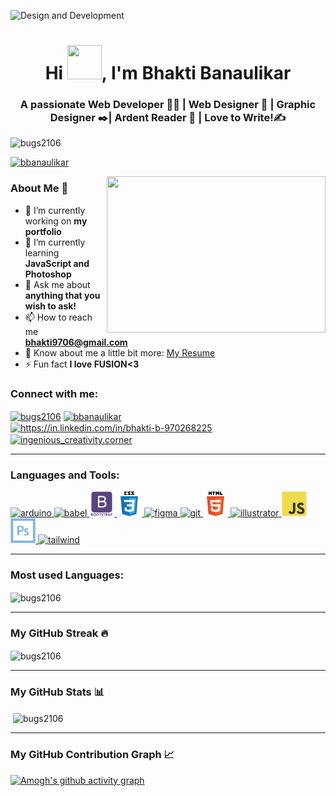

<!--
### Hi there 👋
**bugs2106/bugs2106** is a ✨ _special_ ✨ repository because its `README.md` (this file) appears on your GitHub profile.

Here are some ideas to get you started:

- 🔭 I’m currently working on ...
- 🌱 I’m currently learning ...
- 👯 I’m looking to collaborate on ...
- 🤔 I’m looking for help with ...
- 💬 Ask me about ...
- 📫 How to reach me: ...
- 😄 Pronouns: ...
- ⚡ Fun fact: ...
-->
![Design and Development](https://github.com/bugs2106/bugs2106/blob/main/github-banner.png)
<h1 align="center">Hi <img src="https://github.com/mitul3737/mitul3737/blob/main/Wave.gif" height="55px" width="55px">, I'm Bhakti Banaulikar</h1>
<h3 align="center">A passionate Web Developer 👩‍💻 | Web Designer 🎨  | Graphic Designer ✒️| Ardent Reader 📖 | Love to Write!✍️</h3>

<p align="left"> <img src="https://komarev.com/ghpvc/?username=bugs2106&label=Profile%20views&color=0e75b6&style=flat" alt="bugs2106" /> </p>

<p align="left"> <a href="https://twitter.com/bbanaulikar" target="blank"><img src="https://img.shields.io/twitter/follow/bbanaulikar?logo=twitter&style=for-the-badge" alt="bbanaulikar" /></a> </p>


<img align="right" src="https://github.com/bugs2106/bugs2106/blob/main/giphy.gif" height="250px" width="350px">


### About Me 🚀
- 🔭 I’m currently working on **my portfolio**
- 🌱 I’m currently learning **JavaScript and Photoshop**
- 💬 Ask me about **anything that you wish to ask!**
- 📫 How to reach me **bhakti9706@gmail.com**
- 📄 Know about me a little bit more: <a href="https://drive.google.com/file/d/1lEY5Inw89ChmfySOQoJg_l_HQ1Lbyr9K/view?usp=sharing" target="blank">My Resume</a>
- ⚡ Fun fact **I love FUSION<3**



<h3 align="left">Connect with me:</h3>
<p align="left">
<a href="https://dev.to/bugs2106" target="blank"><img align="center" src="https://cdn.jsdelivr.net/npm/simple-icons@3.0.1/icons/dev-dot-to.svg" alt="bugs2106" height="30" width="40" /></a>
<a href="https://twitter.com/bbanaulikar" target="blank"><img align="center" src="https://raw.githubusercontent.com/rahuldkjain/github-profile-readme-generator/master/src/images/icons/Social/twitter.svg" alt="bbanaulikar" height="30" width="40" /></a>
<a href="https://in.linkedin.com/in/bhakti-b-970268225" target="blank"><img align="center" src="https://raw.githubusercontent.com/rahuldkjain/github-profile-readme-generator/master/src/images/icons/Social/linked-in-alt.svg" alt="https://in.linkedin.com/in/bhakti-b-970268225" height="30" width="40" /></a>
<a href="https://instagram.com/ingenious_creativity.corner" target="blank"><img align="center" src="https://raw.githubusercontent.com/rahuldkjain/github-profile-readme-generator/master/src/images/icons/Social/instagram.svg" alt="ingenious_creativity.corner" height="30" width="40" /></a>
</p>

***

<h3 align="left">Languages and Tools:</h3>
<p align="left"> <a href="https://www.arduino.cc/" target="_blank"> <img src="https://cdn.worldvectorlogo.com/logos/arduino-1.svg" alt="arduino" width="40" height="40"/> </a> <a href="https://babeljs.io/" target="_blank"> <img src="https://www.vectorlogo.zone/logos/babeljs/babeljs-icon.svg" alt="babel" width="40" height="40"/> </a> <a href="https://getbootstrap.com" target="_blank"> <img src="https://raw.githubusercontent.com/devicons/devicon/master/icons/bootstrap/bootstrap-plain-wordmark.svg" alt="bootstrap" width="40" height="40"/> </a> <a href="https://www.w3schools.com/css/" target="_blank"> <img src="https://raw.githubusercontent.com/devicons/devicon/master/icons/css3/css3-original-wordmark.svg" alt="css3" width="40" height="40"/> </a> <a href="https://www.figma.com/" target="_blank"> <img src="https://www.vectorlogo.zone/logos/figma/figma-icon.svg" alt="figma" width="40" height="40"/> </a> <a href="https://git-scm.com/" target="_blank"> <img src="https://www.vectorlogo.zone/logos/git-scm/git-scm-icon.svg" alt="git" width="40" height="40"/> </a> <a href="https://www.w3.org/html/" target="_blank"> <img src="https://raw.githubusercontent.com/devicons/devicon/master/icons/html5/html5-original-wordmark.svg" alt="html5" width="40" height="40"/> </a> <a href="https://www.adobe.com/in/products/illustrator.html" target="_blank"> <img src="https://www.vectorlogo.zone/logos/adobe_illustrator/adobe_illustrator-icon.svg" alt="illustrator" width="40" height="40"/> </a> <a href="https://developer.mozilla.org/en-US/docs/Web/JavaScript" target="_blank"> <img src="https://raw.githubusercontent.com/devicons/devicon/master/icons/javascript/javascript-original.svg" alt="javascript" width="40" height="40"/> </a> <a href="https://www.photoshop.com/en" target="_blank"> <img src="https://raw.githubusercontent.com/devicons/devicon/master/icons/photoshop/photoshop-line.svg" alt="photoshop" width="40" height="40"/> </a> <a href="https://tailwindcss.com/" target="_blank"> <img src="https://www.vectorlogo.zone/logos/tailwindcss/tailwindcss-icon.svg" alt="tailwind" width="40" height="40"/> </a> </p>

***

### Most used Languages:
<p><img align="center" src="https://github-readme-stats.vercel.app/api/top-langs?username=bugs2106&show_icons=true&locale=en&layout=compact&theme=radical" alt="bugs2106" /></p>

***

### My GitHub Streak 🔥
<p><img align="center" src="https://github-readme-streak-stats.herokuapp.com/?user=bugs2106&theme=buefy" alt="bugs2106" width="350" height="140"/></p>

***

### My GitHub Stats 📊
<p>&nbsp;<img align="center" src="https://github-readme-stats.vercel.app/api?username=bugs2106&show_icons=true&locale=en&theme=algolia" alt="bugs2106" /></p>

***




<!--START_SECTION:waka-->

<!--
```text
Python   16 hrs 4 mins   █████████████████████████   100.00 % 
```
-->
<!--END_SECTION:waka-->


<!--..-->

### My GitHub Contribution Graph 📈 
[![Amogh's github activity graph](https://activity-graph.herokuapp.com/graph?username=bugs2106&bg_color=000000&color=fd428e&line=5a0c99&point=1adbce&area=true&hide_border=true)](https://github.com/ashutosh00710/github-readme-activity-graph)


